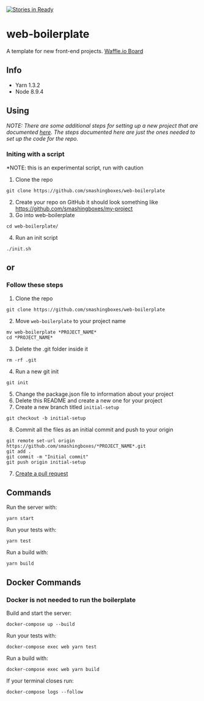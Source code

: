 [![Stories in Ready](https://badge.waffle.io/smashingboxes/web-boilerplate.png?label=ready&title=Ready)](https://waffle.io/smashingboxes/web-boilerplate)
# web-boilerplate
A template for new front-end projects.
[Waffle.io Board](https://waffle.io/smashingboxes/web-boilerplate)

## Info

- Yarn 1.3.2
- Node 8.9.4

## Using
*NOTE: There are some additional steps for setting up a new project that are documented [here](https://github.com/smashingboxes/development-wiki/blob/master/technobabble/setting_up_a_new_project.md). The steps documented here are just the ones needed to set up the code for the repo.*

### Initing with a script
*NOTE: this is an experimental script, run with caution
1. Clone the repo
```
git clone https://github.com/smashingboxes/web-boilerplate
```
2. Create your repo on GitHub
it should look something like https://github.com/smashingboxes/my-project
3. Go into web-boilerplate
```
cd web-boilerplate/
```
4. Run an init script
```
./init.sh
```

## or

### Follow these steps
1. Clone the repo
```
git clone https://github.com/smashingboxes/web-boilerplate
```
2. Move `web-boilerplate` to your project name
```
mv web-boilerplate *PROJECT_NAME*
cd *PROJECT_NAME*
```
3. Delete the .git folder inside it
```
rm -rf .git
```
4. Run a new git init
```
git init
```
5. Change the package.json file to information about your project
6. Delete this README and create a new one for your project
7. Create a new branch titled `initial-setup`
```
git checkout -b initial-setup
```
8. Commit all the files as an initial commit and push to your origin
```
git remote set-url origin https://github.com/smashingboxes/*PROJECT_NAME*.git
git add .
git commit -m "Initial commit"
git push origin initial-setup
```
7. [Create a pull request](https://github.com/smashingboxes/development-wiki/blob/master/technobabble/code_quality/code_review_policy.md)

## Commands

Run the server with:
```
yarn start
```

Run your tests with:
```
yarn test
```

Run a build with:
```
yarn build
```

## Docker Commands

### Docker is not needed to run the boilerplate

Build and start the server:
```
docker-compose up --build
```

Run your tests with:
```
docker-compose exec web yarn test
```

Run a build with:
```
docker-compose exec web yarn build
```

If your terminal closes run:
```
docker-compose logs --follow
```
